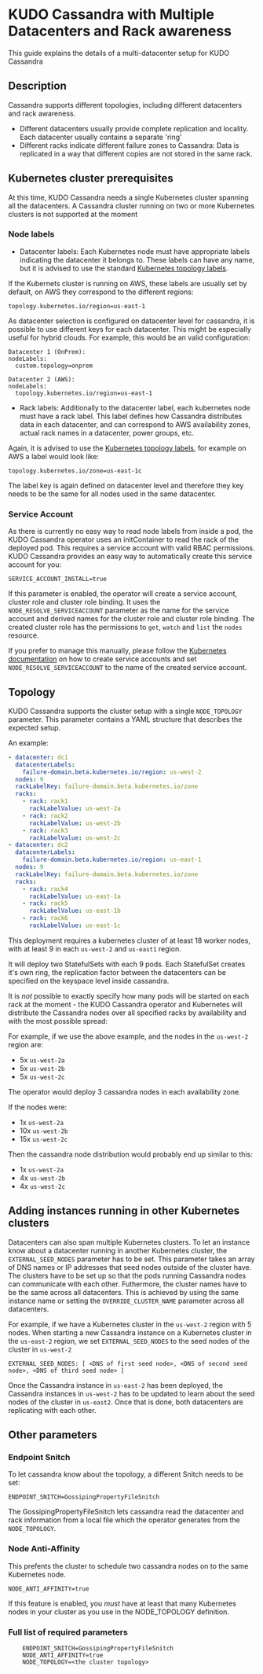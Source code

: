 # KUDO Cassandra with Multiple Datacenters and Rack awareness

This guide explains the details of a multi-datacenter setup for KUDO Cassandra

## Description

Cassandra supports different topologies, including different datacenters and
rack awareness.

- Different datacenters usually provide complete replication and locality. Each
  datacenter usually contains a separate 'ring'
- Different racks indicate different failure zones to Cassandra: Data is
  replicated in a way that different copies are not stored in the same rack.

## Kubernetes cluster prerequisites

At this time, KUDO Cassandra needs a single Kubernetes cluster spanning all the
datacenters. A Cassandra cluster running on two or more Kubernetes clusters is
not supported at the moment

### Node labels

- Datacenter labels: Each Kubernetes node must have appropriate labels
  indicating the datacenter it belongs to. These labels can have any name, but
  it is advised to use the standard
  [Kubernetes topology labels](https://kubernetes.io/docs/reference/kubernetes-api/labels-annotations-taints/#topologykubernetesioregion).

If the Kubernets cluster is running on AWS, these labels are usually set by
default, on AWS they correspond to the different regions:

```
topology.kubernetes.io/region=us-east-1
```

As datacenter selection is configured on datacenter level for cassandra, it is
possible to use different keys for each datacenter. This might be especially
useful for hybrid clouds. For example, this would be an valid configuration:

```
Datacenter 1 (OnPrem):
nodeLabels:
  custom.topology=onprem

Datacenter 2 (AWS):
nodeLabels:
  topology.kubernetes.io/region=us-east-1
```

- Rack labels: Additionally to the datacenter label, each kubernetes node must
  have a rack label. This label defines how Cassandra distributes data in each
  datacenter, and can correspond to AWS availability zones, actual rack names in
  a datacenter, power groups, etc.

Again, it is advised to use the
[Kubernetes topology labels](https://kubernetes.io/docs/reference/kubernetes-api/labels-annotations-taints/#topologykubernetesioregion),
for example on AWS a label would look like:

```
topology.kubernetes.io/zone=us-east-1c
```

The label key is again defined on datacenter level and therefore they key needs
to be the same for all nodes used in the same datacenter.

### Service Account

As there is currently no easy way to read node labels from inside a pod, the KUDO Cassandra operator uses an initContainer to read the rack of the deployed pod. This requires a service account with valid RBAC permissions. KUDO Cassandra provides an easy way to automatically create this service account for you:

```
SERVICE_ACCOUNT_INSTALL=true
``` 

If this parameter is enabled, the operator will create a service account, cluster role and cluster role binding. It uses the `NODE_RESOLVE_SERVICEACCOUNT` parameter as the name for the service account and derived names for the cluster role and cluster role binding. The created cluster role has the permissions to `get`, `watch` and `list` the `nodes` resource.

If you prefer to manage this manually, please follow the [Kubernetes documentation](https://kubernetes.io/docs/tasks/configure-pod-container/configure-service-account/) on how to create service accounts and set `NODE_RESOLVE_SERVICEACCOUNT` to the name of the created service account.

## Topology

KUDO Cassandra supports the cluster setup with a single `NODE_TOPOLOGY`
parameter. This parameter contains a YAML structure that describes the expected
setup.

An example:

```yaml
- datacenter: dc1
  datacenterLabels:
    failure-domain.beta.kubernetes.io/region: us-west-2
  nodes: 9
  rackLabelKey: failure-domain.beta.kubernetes.io/zone
  racks:
    - rack: rack1
      rackLabelValue: us-west-2a
    - rack: rack2
      rackLabelValue: us-west-2b
    - rack: rack3
      rackLabelValue: us-west-2c
- datacenter: dc2
  datacenterLabels:
    failure-domain.beta.kubernetes.io/region: us-east-1
  nodes: 9
  rackLabelKey: failure-domain.beta.kubernetes.io/zone
  racks:
    - rack: rack4
      rackLabelValue: us-east-1a
    - rack: rack5
      rackLabelValue: us-east-1b
    - rack: rack6
      rackLabelValue: us-east-1c
```

This deployment requires a kubernetes cluster of at least 18 worker nodes, with
at least 9 in each `us-west-2` and `us-east1` region.

It will deploy two StatefulSets with each 9 pods. Each StatefulSet creates it's
own ring, the replication factor between the datacenters can be specified on the
keyspace level inside cassandra.

It is _not_ possible to exactly specify how many pods will be started on each
rack at the moment - the KUDO Cassandra operator and Kubernetes will distribute
the Cassandra nodes over all specified racks by availability and with the most
possible spread:

For example, if we use the above example, and the nodes in the `us-west-2`
region are:

- 5x `us-west-2a`
- 5x `us-west-2b`
- 5x `us-west-2c`

The operator would deploy 3 cassandra nodes in each availability zone.

If the nodes were:

- 1x `us-west-2a`
- 10x `us-west-2b`
- 15x `us-west-2c`

Then the cassandra node distribution would probably end up similar to this:

- 1x `us-west-2a`
- 4x `us-west-2b`
- 4x `us-west-2c`

## Adding instances running in other Kubernetes clusters

Datacenters can also span multiple Kubernetes clusters. To let an instance know about a datacenter running in another Kubernetes cluster, the `EXTERNAL_SEED_NODES` parameter has to be set. This parameter takes an array of DNS names or IP addresses that seed nodes outside of the cluster have. The clusters have to be set up so that the pods running Cassandra nodes can communicate with each other. Futhermore, the cluster names have to be the same across all datacenters. This is achieved by using the same instance name or setting the `OVERRIDE_CLUSTER_NAME` parameter across all datacenters.

For example, if we have a Kubernetes cluster in the `us-west-2` region with 5 nodes. When starting a new Cassandra instance on a Kubernetes cluster in the `us-east-2` region, we set `EXTERNAL_SEED_NODES` to the seed nodes of the cluster in `us-west-2`

```
EXTERNAL_SEED_NODES: [ <DNS of first seed node>, <DNS of second seed node>, <DNS of third seed node> ]
```

Once the Cassandra instance in `us-east-2` has been deployed, the Cassandra instances in `us-west-2` has to be updated to learn about the seed nodes of the cluster in `us-east2`. Once that is done, both datacenters are replicating with each other.

## Other parameters

### Endpoint Snitch

To let cassandra know about the topology, a different Snitch needs to be set:

```
ENDPOINT_SNITCH=GossipingPropertyFileSnitch
```

The GossipingPropertyFileSnitch lets cassandra read the datacenter and rack
information from a local file which the operator generates from the
`NODE_TOPOLOGY`.

### Node Anti-Affinity

This prefents the cluster to schedule two cassandra nodes on to the same
Kubernetes node.

```
NODE_ANTI_AFFINITY=true
```

If this feature is enabled, you _must_ have at least that many Kubernetes nodes
in your cluster as you use in the NODE_TOPOLOGY definition.

### Full list of required parameters

```
    ENDPOINT_SNITCH=GossipingPropertyFileSnitch
    NODE_ANTI_AFFINITY=true
    NODE_TOPOLOGY=<the cluster topology>
```
